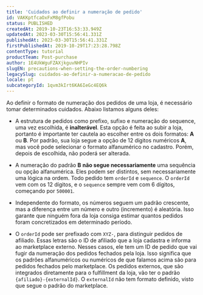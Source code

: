 ```yaml
---
title: 'Cuidados ao definir a numeração de pedido'
id: VAKKptfcaOxFxM8gfPobu
status: PUBLISHED
createdAt: 2019-10-23T16:53:33.949Z
updatedAt: 2023-03-30T15:56:41.331Z
publishedAt: 2023-03-30T15:56:41.331Z
firstPublishedAt: 2019-10-29T17:23:28.798Z
contentType: tutorial
productTeam: Post-purchase
author: 1E4UkWguFZAXjkguvNHPIv
slugEN: precautions-when-setting-the-order-numbering
legacySlug: cuidados-ao-definir-a-numeracao-de-pedido
locale: pt
subcategoryId: 1qvm3kIrt6KA6IeGc4EQ6k
---
```


Ao definir o formato de numeração dos pedidos de uma loja, é necessário tomar determinados cuidados. Abaixo listamos alguns deles:

- A estrutura de pedidos como prefixo, sufixo e numeração do sequence, uma vez escolhida,  é **inalterável**. Esta opção é feita ao subir a loja, portanto é importante ter cautela ao escolher entre os dois formatos: **A** ou **B**. Por padrão, sua loja segue a opção de 12 dígitos numéricos **A**, mas você pode selecionar o formato alfanumérico no cadastro. Porém, depois de escolhida, não poderá ser alterada.

- A numeração do padrão **B** **não segue necessariamente** uma sequência ou opção alfanumérica. Eles podem ser distintos, sem necessariamente uma lógica na ordem. Todo pedido tem `orderId` e `sequence`. O `orderId` vem com os 12 dígitos, e o `sequence` sempre vem com 6 dígitos, começando por `500001`.

- Independente do formato, os números seguem um padrão crescente, mas a diferença entre um número e outro (incremento) é aleatória. Isso garante que ninguém fora da loja consiga estimar quantos pedidos foram concretizados em determinado período.

- O `orderId` pode ser prefixado com `XYZ-`, para distinguir pedidos de afiliado. Essas letras são o ID de afiliado que a loja cadastra e informa ao marketplace externo. Nesses casos, ele tem um ID de pedido que vai fugir da numeração dos pedidos fechados pela loja. Isso significa que os padrões alfanuméricos ou numéricos de que falamos acima são para pedidos fechados pelo marketplace. Os pedidos externos, que são integrados diretamente para o fulfillment da loja, vão ter o padrão `{afiliado}-{externalId}`. O `externalId` não tem formato definido, visto que segue o padrão do marketplace.

